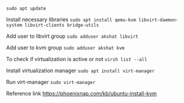 `sudo apt update`

Install necessary libraries
`sudo apt install qemu-kvm libvirt-daemon-system libvirt-clients bridge-utils`

Add user to libvirt group
`sudo adduser akshat libvirt`

Add user to kvm group
`sudo adduser akshat kvm`

To check if virtualization is active or not
`virsh list --all`

Install virtualization manager
`sudo apt install virt-manager`

Run virt-manager
`sudo virt-manager`

Reference link
https://phoenixnap.com/kb/ubuntu-install-kvm
